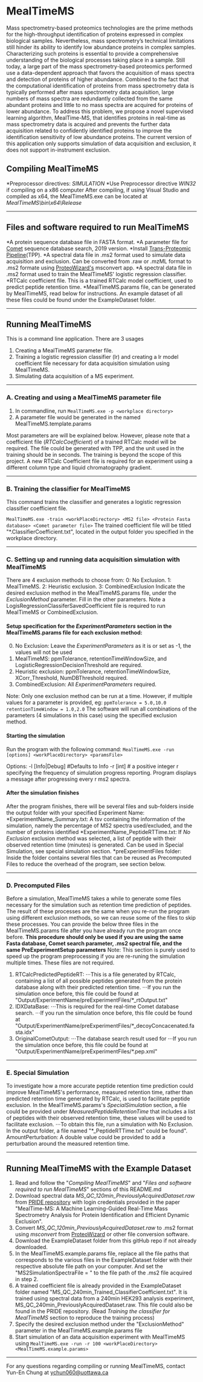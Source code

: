 # MealTimeMS
Mass spectrometry-based proteomics technologies are the prime methods for the high-throughput identification of proteins expressed in complex biological samples. Nevertheless, mass spectrometry’s technical limitations still hinder its ability to identify low abundance proteins in complex samples. Characterizing such proteins is essential to provide a comprehensive understanding of the biological processes taking place in a sample. Still today, a large part of the mass spectrometry-based proteomics performed use a data-dependent approach that favors the acquisition of mass spectra and detection of proteins of higher abundance. Combined to the fact that the computational identification of proteins from mass spectrometry data is typically performed after mass spectrometry data acquisition, large numbers of mass spectra are redundantly collected from the same abundant proteins and little to no mass spectra are acquired for proteins of lower abundance. To address this problem, we propose a novel supervised learning algorithm, MealTime-MS, that identifies proteins in real-time as mass spectrometry data is acquired and prevents the further data acquisition related to confidently identified proteins to improve the identification sensitivity of low abundance proteins. 
The current version of this application only supports simulation of data acquisition and exclusion, it does not support in-instrument exclusion. 

## Compiling MealTimeMS
*Preprocessor directives: *SIMULATION*
*Use Preprocessor directive *WIN32* if compiling on a x86 computer
After compiling, if using Visual Studio and compiled as x64, the MealTimeMS.exe can be located at *MealTimeMS\bin\x64\Release*

___

## Files and software required to run MealTimeMS
*A protein sequence database file in FASTA format.
*A parameter file for [Comet](http://comet-ms.sourceforge.net/) sequence database search, 2019 version.
*Install [Trans-Proteomic Pipeline](http://tools.proteomecenter.org/software.php)(TPP).
*A spectral data file in .ms2 format used to simulate data acquisition and exclusion. Can be converted from .raw or .mzML format to .ms2 formate using [ProteoWizard's](http://proteowizard.sourceforge.net/) msconvert app.
*A spectral data file in .ms2 format used to train the MealTimeMS' logistic regression classifier.
*RTCalc coefficient file. This is a trained RTCalc model coefficient, used to predict peptide retention time.
*MealTimeMS.params file, can be generated by MealTimeMS, read below for instructions.
An example dataset of all these files could be found under the ExampleDataset folder. 
___

## Running MealTimeMS
This is a command line application.
There are 3 usages
1. Creating a MealTimeMS parameter file.
2. Training a logistic regression classifier (lr) and creating a lr model coefficient file necessary for data acquisition simulation using MealTimeMS.
3. Simulating data acquisition of a MS experiment.

___

### A. Creating and using a MealTimeMS parameter file
1. In commandline, run `MealTimeMS.exe -p <workplace directory>`
2. A parameter file would be generated in the *<workplace directory>* named MealTimeMS.template.params

Most parameters are will be explained below. However, please note that a coefficient file (*RTCalcCoefficient*) of a trained RTCalc model will be required. 
The file could be generated with TPP, and the unit used in the training should be in seconds. The training is beyond the scope of this project. 
A new RTCalc Coefficient file is required for an experiment using a different column type and liquid chromatography gradient.
___

### B. Training the classifier for MealTimeMS
This command trains the classifier and generates a logistic regression classifier coefficient file.

`MealTimeMS.exe -train <workPlaceDirectory> <MS2 file> <Protein Fasta database> <Comet parameter file>`
The trained coefficient file will be titled "*.ClassifierCoefficient.txt", located in the output folder you specified in the workplace directory.

___

### C. Setting up and running data acquisition simulation with MealTimeMS
There are 4 exclusion methods to choose from: 
0: No Exclusion. 1: MealTimeMS. 2: Heuristic exclusion. 3: CombinedExclusion
Indicate the desired exclusion method in the MealTimeMS.params file, under the *ExclusionMethod* parameter.
Fill in the other parameters. Note a LogisRegressionClassiferSavedCoefficient file is required to run MealTimeMS or CombinedExclusion.

#### Setup specification for the *ExperimentParameters* section in the MealTimeMS.params file for each exclusion method:
0. No Exclusion: Leave the *ExperimentParameters* as it is or set as -1, the values will not be used
1. MealTimeMS: ppmTolerance, retentionTimeWindowSize, and LogisticRegressionDecisionThreshold are required.
2. Heuristic exclusion: ppmTolerance, retentionTimeWindowSize, XCorr_Threshold, NumDBThreshold required.
3. CombinedExclusion: All *ExperimentParameters* required.

Note: Only one exclusion method can be run at a time. However, if multiple values for a parameter is provided, eg:
`ppmTolerance = 5.0,10.0`
`retentionTimeWindow = 1.0,2.0`
The software will run all combinations of the parameters (4 simulations in this case) using the specified exclusion method.

#### Starting the simulation
Run the program with the following command:
`MealTimeMS.exe -run [options] <workPlaceDirectory> <paramsFile>`

Options:
-l [Info|Debug]  #Defaults to Info
-r [int] # a positive integer r specifying the frequency of simulation progress reporting. Program displays a message after progressing every r ms2 spectra.

#### After the simulation finishes
After the program finishes, there will be several files and sub-folders inside the output folder with your specified Experiment Name:
*ExperimentName_Summary.txt: A tsv containing the information of the simulation, namely the percentage of MS2 spectra used/excluded, and the number of proteins identified
*ExperimentName_PeptideRTTime.txt: If *No Exclusion* exclusion method was selected, a list of peptide with their observed retention time (minutes) is generated. Can be used in Special Simulation, see special simulation section. 
*preExperimentFiles folder: Inside the folder contains several files that can be reused as Precomputed Files to reduce the overhead of the program, see section below. 
___

### D. Precomputed Files
Before a simulation, MealTimeMS takes a while to generate some files necessary for the simulation such as retention time prediction of peptides.
The result of these processes are the same when you re-run the program using different exclusion methods, so we can reuse some of the files to skip these processes. 
You can provide the below three files in the MealTimeMS.params file after you have already run the program once before. 
**This procedure should only be used if you are using the same Fasta database, Comet search parameter, .ms2 spectral file, and the same PreExperimentSetup parameters**
Note: This section is purely used to speed up the program preprocessing if you are re-runing the simulation multiple times. These files are not required.

1. RTCalcPredictedPeptideRT: 
⋅⋅⋅This is a file generated by RTCalc, containing a list of all possible peptides generated from the protein database along with their predicted retention time.
⋅⋅⋅If you run the simulation once before, this file could be found at "Output/ExperimentName/preExperimentFiles/*_rtOutput.txt"
2. IDXDataBase:
⋅⋅⋅This is required for the real-time Comet database search.
⋅⋅⋅If you run the simulation once before, this file could be found at "Output/ExperimentName/preExperimentFiles/*_decoyConcacenated.fasta.idx"
3. OriginalCometOutput:
⋅⋅⋅The database search result used for 
⋅⋅⋅If you run the simulation once before, this file could be found at "Output/ExperimentName/preExperimentFiles/*.pep.xml"
___

### E. Special Simulation
To investigate how a more accurate peptide retention time prediction could improve MealTimeMS's performance, measured retention time, rather than predicted retention time generated by RTCalc, is used to facilitate peptide exclusion.
In the MealTimeMS.params's *SpecialSimulation* section, a file could be provided under *MeasuredPeptideRetentionTime* that includes a list of peptides with their observed retention time, these values will be used to facilitate exclusion.
⋅⋅⋅To obtain this file, run a simulation with No Exclusion. In the output folder, a file named "*_PeptideRTTime.txt" could be found".
AmountPerturbation: A double value could be provided to add a perturbation around the measured retention time. 

___
## Running MealTimeMS with the Example Dataset
1. Read and follow the "*Compiling MealTimeMS*" and "*Files and software required to run MealTimeMS*" sections of this README.md
2. Download spectral data *MS_QC_120min_PreviouslyAcquiredDataset.raw* from [PRIDE repository](https://www.ebi.ac.uk/pride/archive/projects/PXD017673/private) with login credentials provided in the paper "MealTime-MS: A Machine Learning-Guided Real-Time Mass Spectrometry Analysis for Protein Identification and Efficient Dynamic Exclusion".
3. Convert *MS_QC_120min_PreviouslyAcquiredDataset.raw* to .ms2 format using *msconvert* from [ProteoWizard](http://proteowizard.sourceforge.net/) or other file conversion software.
4. Download the ExampleDataset folder from this gitHub repo if not already downloaded.
5. In the MealTimeMS.example.params file, replace all the file paths that corresponds to the various files in the ExampleDataset folder with their respective absolute file path on your computer. And set the "MS2SimulationSpectraFile = " to the file path of the .ms2 file acquired in step 2. 
6. A trained coefficient file is already provided in the ExampleDataset folder named "MS_QC_240min_Trained_ClassifierCoefficient.txt". It is trained using spectral data from a 240min HEK293 analysis experiment, MS_QC_240min_PreviouslyAcquiredDataset.raw. This file could also be found in the PRIDE repository. (Read *Training the classifier for MealTimeMS* section to reproduce the training process)
7. Specify the desired exclusion method under the "ExclusionMethod" parameter in the MealTimeMS.example.params file  
8. Start simulation of an data acquisition experiment with MealTimeMS using 
`MealTimeMS.exe -run -r 100 <workPlaceDirectory> <MealTimeMS.example.params>`
___

For any questions regarding compiling or running MealTimeMS, contact Yun-En Chung at ychun060@uottawa.ca
